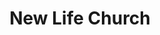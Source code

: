 ---
title: "New Life Church"
denomination: "Australian Christian Churches"
leader: ""
address: ""
suburb: ""
address-hint: ""
mailing: ""
phone: ""
email: ""
website: ""
services:
  - ""
office-hours:
coordinates: 
  longitude: 149.18519249999997
  latitude: -21.1230235
---